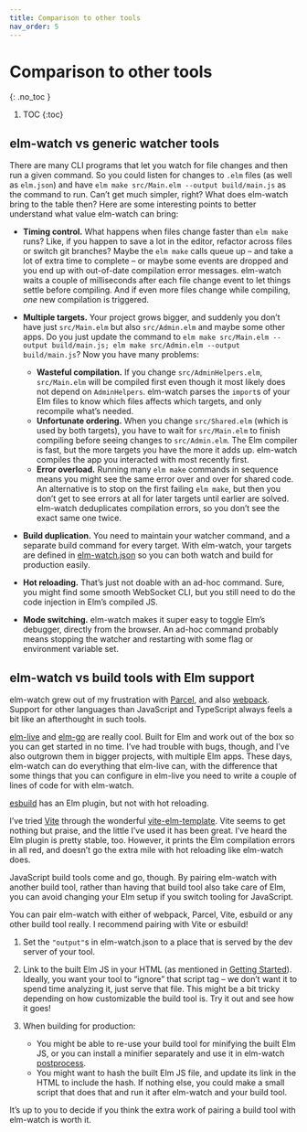 ```yaml
---
title: Comparison to other tools
nav_order: 5
---
```


<!-- prettier-ignore-start -->

# Comparison to other tools
{: .no_toc }

1. TOC
{:toc}

<!-- prettier-ignore-end -->

## elm-watch vs generic watcher tools

There are many CLI programs that let you watch for file changes and then run a given command. So you could listen for changes to `.elm` files (as well as `elm.json`) and have `elm make src/Main.elm --output build/main.js` as the command to run. Can’t get much simpler, right? What does elm-watch bring to the table then? Here are some interesting points to better understand what value elm-watch can bring:

- **Timing control.** What happens when files change faster than `elm make` runs? Like, if you happen to save a lot in the editor, refactor across files or switch git branches? Maybe the `elm make` calls queue up – and take a lot of extra time to complete – or maybe some events are dropped and you end up with out-of-date compilation error messages. elm-watch waits a couple of milliseconds after each file change event to let things settle before compiling. And if even more files change while compiling, _one_ new compilation is triggered.

- **Multiple targets.** Your project grows bigger, and suddenly you don’t have just `src/Main.elm` but also `src/Admin.elm` and maybe some other apps. Do you just update the command to `elm make src/Main.elm --output build/main.js; elm make src/Admin.elm --output build/main.js`? Now you have many problems:

  - **Wasteful compilation.** If you change `src/AdminHelpers.elm`, `src/Main.elm` will be compiled first even though it most likely does not depend on `AdminHelpers`. elm-watch parses the `import`s of your Elm files to know which files affects which targets, and only recompile what’s needed.
  - **Unfortunate ordering.** When you change `src/Shared.elm` (which is used by both targets), you have to wait for `src/Main.elm` to finish compiling before seeing changes to `src/Admin.elm`. The Elm compiler is fast, but the more targets you have the more it adds up. elm-watch compiles the app you interacted with most recently first.
  - **Error overload.** Running many `elm make` commands in sequence means you might see the same error over and over for shared code. An alternative is to stop on the first failing `elm make`, but then you don’t get to see errors at all for later targets until earlier are solved. elm-watch deduplicates compilation errors, so you don’t see the exact same one twice.

- **Build duplication.** You need to maintain your watcher command, and a separate build command for every target. With elm-watch, your targets are defined in [elm-watch.json](../elm-watch.json/) so you can both watch and build for production easily.

- **Hot reloading.** That’s just not doable with an ad-hoc command. Sure, you might find some smooth WebSocket CLI, but you still need to do the code injection in Elm’s compiled JS.

- **Mode switching.** elm-watch makes it super easy to toggle Elm’s debugger, directly from the browser. An ad-hoc command probably means stopping the watcher and restarting with some flag or environment variable set.

## elm-watch vs build tools with Elm support

elm-watch grew out of my frustration with [Parcel], and also [webpack]. Support for other languages than JavaScript and TypeScript always feels a bit like an afterthought in such tools.

[elm-live] and [elm-go] are really cool. Built for Elm and work out of the box so you can get started in no time. I’ve had trouble with bugs, though, and I’ve also outgrown them in bigger projects, with multiple Elm apps. These days, elm-watch can do everything that elm-live can, with the difference that some things that you can configure in elm-live you need to write a couple of lines of code for with elm-watch.

[esbuild] has an Elm plugin, but not with hot reloading.

I’ve tried [Vite] through the wonderful [vite-elm-template]. Vite seems to get nothing but praise, and the little I’ve used it has been great. I’ve heard the Elm plugin is pretty stable, too. However, it prints the Elm compilation errors in all red, and doesn’t go the extra mile with hot reloading like elm-watch does.

JavaScript build tools come and go, though. By pairing elm-watch with another build tool, rather than having that build tool also take care of Elm, you can avoid changing your Elm setup if you switch tooling for JavaScript.

You can pair elm-watch with either of webpack, Parcel, Vite, esbuild or any other build tool really. I recommend pairing with Vite or esbuild!

1. Set the `"output"`s in elm-watch.json to a place that is served by the dev server of your tool.

2. Link to the built Elm JS in your HTML (as mentioned in [Getting Started](../getting-started/)). Ideally, you want your tool to “ignore” that script tag – we don’t want it to spend time analyzing it, just serve that file. This might be a bit tricky depending on how customizable the build tool is. Try it out and see how it goes!

3. When building for production:

   - You might be able to re-use your build tool for minifying the built Elm JS, or you can install a minifier separately and use it in elm-watch [postprocess](../postprocess/).
   - You might want to hash the built Elm JS file, and update its link in the HTML to include the hash. If nothing else, you could make a small script that does that and run it after elm-watch and your build tool.

It’s up to you to decide if you think the extra work of pairing a build tool with elm-watch is worth it.

[elm-go]: https://github.com/lucamug/elm-go
[elm-live]: https://github.com/wking-io/elm-live
[esbuild]: https://esbuild.github.io/
[parcel]: https://parceljs.org/
[vite-elm-template]: https://github.com/lindsaykwardell/vite-elm-template
[vite]: https://vitejs.dev/
[webpack]: https://webpack.js.org/
